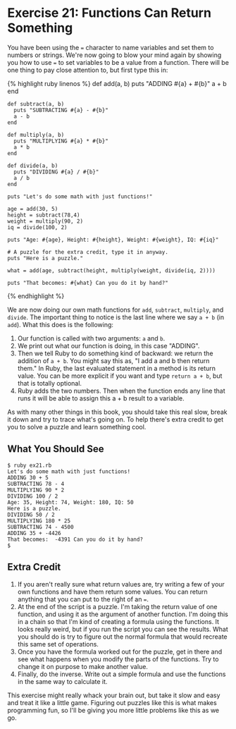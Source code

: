 # Exercise 21: Functions Can Return Something

You have been using the `=` character to name variables and set them to numbers or strings. We're now going to blow your mind again by showing you how to use `=` to set variables to be a value from a function. There will be one thing to pay close attention to, but first type this in:

{% highlight ruby linenos %}
    def add(a, b)
      puts "ADDING #{a} + #{b}"
      a + b
    end
    
    def subtract(a, b)
      puts "SUBTRACTING #{a} - #{b}"
      a - b
    end
    
    def multiply(a, b)
      puts "MULTIPLYING #{a} * #{b}"
      a * b
    end
    
    def divide(a, b)
      puts "DIVIDING #{a} / #{b}"
      a / b
    end
    
    puts "Let's do some math with just functions!"
    
    age = add(30, 5)
    height = subtract(78,4)
    weight = multiply(90, 2)
    iq = divide(100, 2)
    
    puts "Age: #{age}, Height: #{height}, Weight: #{weight}, IQ: #{iq}"
    
    # A puzzle for the extra credit, type it in anyway.
    puts "Here is a puzzle."
    
    what = add(age, subtract(height, multiply(weight, divide(iq, 2))))
    
    puts "That becomes: #{what} Can you do it by hand?"
{% endhighlight %}

We are now doing our own math functions for `add`, `subtract`, `multiply`, and `divide`. The important thing to notice is the last line where we say `a + b` (in `add`). What this does is the following:

1. Our function is called with two arguments: `a` and `b`.
2. We print out what our function is doing, in this case "ADDING".
3. Then we tell Ruby to do something kind of backward: we return the addition of `a + b`. You might say this as, "I add a and b then return them."  In Ruby, the last evaluated statement in a method is its return value.  You can be more explicit if you want and type `return a + b`, but that is totally optional.
4. Ruby adds the two numbers. Then when the function ends any line that runs it will be able to assign this a + b result to a variable.

As with many other things in this book, you should take this real slow, break it down and try to trace what's going on. To help there's extra credit to get you to solve a puzzle and learn something cool.

## What You Should See

    $ ruby ex21.rb
    Let's do some math with just functions!
    ADDING 30 + 5
    SUBTRACTING 78 - 4
    MULTIPLYING 90 * 2
    DIVIDING 100 / 2
    Age: 35, Height: 74, Weight: 180, IQ: 50
    Here is a puzzle.
    DIVIDING 50 / 2
    MULTIPLYING 180 * 25
    SUBTRACTING 74 - 4500
    ADDING 35 + -4426
    That becomes:  -4391 Can you do it by hand?
    $

## Extra Credit
1. If you aren't really sure what return values are, try writing a few of your own functions and have them return some values. You can return anything that you can put to the right of an `=`.
2. At the end of the script is a puzzle. I'm taking the return value of one function, and using it as the argument of another function. I'm doing this in a chain so that I'm kind of creating a formula using the functions. It looks really weird, but if you run the script you can see the results. What you should do is try to figure out the normal formula that would recreate this same set of operations.
3. Once you have the formula worked out for the puzzle, get in there and see what happens when you modify the parts of the functions. Try to change it on purpose to make another value.
4. Finally, do the inverse. Write out a simple formula and use the functions in the same way to calculate it.

This exercise might really whack your brain out, but take it slow and easy and treat it like a little game. Figuring out puzzles like this is what makes programming fun, so I'll be giving you more little problems like this as we go.
